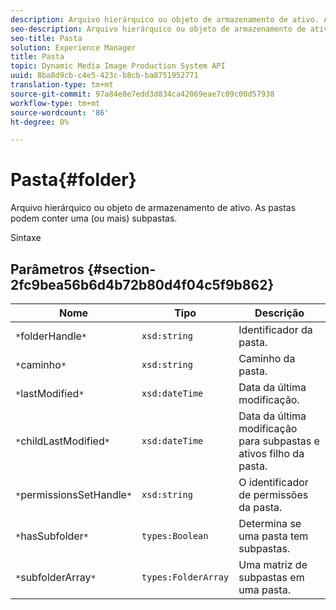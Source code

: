 ```yaml
---
description: Arquivo hierárquico ou objeto de armazenamento de ativo. As pastas podem conter uma (ou mais) subpastas.
seo-description: Arquivo hierárquico ou objeto de armazenamento de ativo. As pastas podem conter uma (ou mais) subpastas.
seo-title: Pasta
solution: Experience Manager
title: Pasta
topic: Dynamic Media Image Production System API
uuid: 8ba8d9cb-c4e5-423c-b8cb-ba8751952771
translation-type: tm+mt
source-git-commit: 97a84e8e7edd3d834ca42069eae7c09c00d57938
workflow-type: tm+mt
source-wordcount: '86'
ht-degree: 0%

---
```



# Pasta{#folder}

Arquivo hierárquico ou objeto de armazenamento de ativo. As pastas podem conter uma (ou mais) subpastas.

Sintaxe

## Parâmetros {#section-2fc9bea56b6d4b72b80d4f04c5f9b862}

| Nome | Tipo | Descrição |
|---|---|---|
| `*`folderHandle`*` | `xsd:string` | Identificador da pasta. |
| `*`caminho`*` | `xsd:string` | Caminho da pasta. |
| `*`lastModified`*` | `xsd:dateTime` | Data da última modificação. |
| `*`childLastModified`*` | `xsd:dateTime` | Data da última modificação para subpastas e ativos filho da pasta. |
| `*`permissionsSetHandle`*` | `xsd:string` | O identificador de permissões da pasta. |
| `*`hasSubfolder`*` | `types:Boolean` | Determina se uma pasta tem subpastas. |
| `*`subfolderArray`*` | `types:FolderArray` | Uma matriz de subpastas em uma pasta. |

